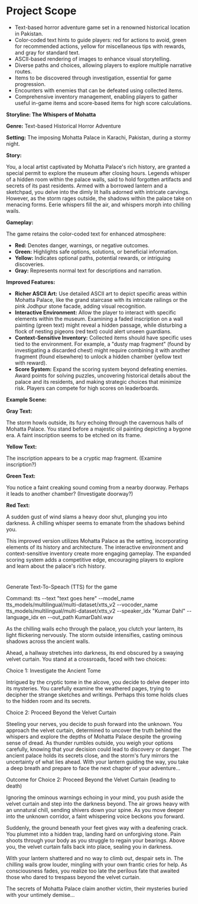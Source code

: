# Project Scope
- Text-based horror adventure game set in a renowned historical location in Pakistan.
- Color-coded text hints to guide players: red for actions to avoid, green for recommended actions, yellow for miscellaneous tips with rewards, and gray for standard text.
- ASCII-based rendering of images to enhance visual storytelling.
- Diverse paths and choices, allowing players to explore multiple narrative routes.
- Items to be discovered through investigation, essential for game progression.
- Encounters with enemies that can be defeated using collected items.
- Comprehensive inventory management, enabling players to gather useful in-game items and score-based items for high score calculations.

**Storyline: The Whispers of Mohatta**

**Genre:** Text-based Historical Horror Adventure

**Setting:** The imposing Mohatta Palace in Karachi, Pakistan, during a stormy night. 

**Story:**

You, a local artist captivated by Mohatta Palace's rich history, are granted a special permit to explore the museum after closing hours.  Legends whisper of a hidden room within the palace walls, said to hold forgotten artifacts and secrets of its past residents.  Armed with a borrowed lantern and a sketchpad, you delve into the dimly lit halls adorned with intricate carvings.  However, as the storm rages outside, the shadows within the palace take on menacing forms. Eerie whispers fill the air, and whispers morph into chilling wails. 

**Gameplay:**

The game retains the color-coded text for enhanced atmosphere:

* **Red:** Denotes danger, warnings, or negative outcomes.
* **Green:** Highlights safe options, solutions, or beneficial information.
* **Yellow:** Indicates optional paths, potential rewards, or intriguing discoveries.
* **Gray:** Represents normal text for descriptions and narration.

**Improved Features:**

* **Richer ASCII Art:**  Use detailed ASCII art to depict specific areas within Mohatta Palace, like the grand staircase with its intricate railings or the pink Jodhpur stone facade, adding visual recognition. 
* **Interactive Environment:**  Allow the player to interact with specific elements within the museum. Examining a faded inscription on a wall painting (green text) might reveal a hidden passage, while disturbing a flock of nesting pigeons (red text) could alert unseen guardians. 
* **Context-Sensitive Inventory:**  Collected items should have specific uses tied to the environment.  For example, a  "dusty map fragment" (found by investigating a discarded chest) might require combining it with another fragment (found elsewhere) to unlock a hidden chamber (yellow text with reward). 
* **Score System:**  Expand the scoring system beyond defeating enemies. Award points for solving puzzles, uncovering historical details about the palace and its residents, and making strategic choices that minimize risk. Players can compete for high scores on leaderboards.

**Example Scene:**

**Gray Text:**

The storm howls outside, its fury echoing through the cavernous halls of Mohatta Palace.  You stand before a majestic oil painting depicting a bygone era. A faint inscription seems to be etched on its frame. 

**Yellow Text:**

The inscription appears to be a cryptic map fragment. (Examine inscription?)

**Green Text:**

You notice a faint creaking sound coming from a nearby doorway. Perhaps it leads to another chamber? (Investigate doorway?)

**Red Text:**

A sudden gust of wind slams a heavy door shut, plunging you into darkness.  A chilling whisper seems to emanate from the shadows behind you. 

This improved version utilizes Mohatta Palace as the setting, incorporating elements of its history and architecture.  The interactive environment and context-sensitive inventory create more engaging gameplay. The expanded scoring system adds a competitive edge, encouraging players to explore and learn about the palace's rich history. 
#



Generate Text-To-Speach (TTS) for the game

Command:
tts --text "text goes here" --model_name tts_models/multilingual/multi-dataset/xtts_v2 --vocoder_name tts_models/multilingual/multi-dataset/xtts_v2 --speaker_idx "Kumar Dahl" --language_idx en --out_path KumarDahl.wav




As the chilling wails echo through the palace, you clutch your lantern, its light flickering nervously. The storm outside intensifies, casting ominous shadows across the ancient walls.

Ahead, a hallway stretches into darkness, its end obscured by a swaying velvet curtain. You stand at a crossroads, faced with two choices:

Choice 1: Investigate the Ancient Tome

Intrigued by the cryptic tome in the alcove, you decide to delve deeper into its mysteries. You carefully examine the weathered pages, trying to decipher the strange sketches and writings. Perhaps this tome holds clues to the hidden room and its secrets.

Choice 2: Proceed Beyond the Velvet Curtain

Steeling your nerves, you decide to push forward into the unknown. You approach the velvet curtain, determined to uncover the truth behind the whispers and explore the depths of Mohatta Palace despite the growing sense of dread.
As thunder rumbles outside, you weigh your options carefully, knowing that your decision could lead to discovery or danger. The ancient palace holds its secrets close, and the storm's fury mirrors the uncertainty of what lies ahead. With your lantern guiding the way, you take a deep breath and prepare to face the next chapter of your adventure...

Outcome for Choice 2: Proceed Beyond the Velvet Curtain (leading to death)

Ignoring the ominous warnings echoing in your mind, you push aside the velvet curtain and step into the darkness beyond. The air grows heavy with an unnatural chill, sending shivers down your spine. As you move deeper into the unknown corridor, a faint whispering voice beckons you forward.

Suddenly, the ground beneath your feet gives way with a deafening crack. You plummet into a hidden trap, landing hard on unforgiving stone. Pain shoots through your body as you struggle to regain your bearings. Above you, the velvet curtain falls back into place, sealing you in darkness.

With your lantern shattered and no way to climb out, despair sets in. The chilling wails grow louder, mingling with your own frantic cries for help. As consciousness fades, you realize too late the perilous fate that awaited those who dared to trespass beyond the velvet curtain.

The secrets of Mohatta Palace claim another victim, their mysteries buried with your untimely demise...
